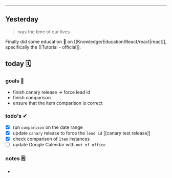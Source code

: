 

---

## Yesterday
> was the time of our lives

Finally did some education 🎒 on [[Knowledge/Education/React/react|react]], specifically the [[Tutorial - official]].

## today 🗓

### goals 🏴
- finish canary release -> force lead id
- finish comparison
- ensure that the item comparison is correct

### todo's ✔
- [x] run `comparison` on the date range
- [x] update `canary` release to force the `lead id`
		[[canary test release]]
- [x] check comparison of `Item` instances
- [ ] update Google Calendar with `out of office`

### notes 🗒
- 